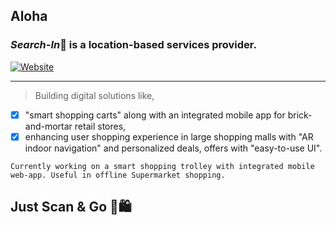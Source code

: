 ## Aloha

### *Search-In*🛒 is a location-based services provider.
[![Website](https://img.shields.io/badge/-Visit%20our%20Website-red?style=flat-square&logo=androidauto&logoColor=white&link=https://www.searchin.co.in/)](https://www.searchin.co.in/)
- - - -
> Building digital solutions like,
- [x] "smart shopping carts" along with an integrated mobile app for brick-and-mortar retail stores,
- [x] enhancing user shopping experience in large shopping malls with "AR indoor navigation" and personalized deals, offers with "easy-to-use UI".
 
`Currently working on a smart shopping trolley with integrated mobile web-app. Useful in offline Supermarket shopping.`

## Just Scan & Go 🛒🛍


